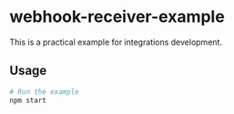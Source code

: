 # webhook-receiver-example

This is a practical example for integrations development.

## Usage

```bash
# Run the example
npm start
```
